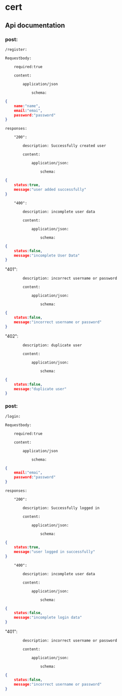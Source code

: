 # cert
## Api documentation

### post:

    /register:

    Requestbody:
    
        required:true
    
        content:
    
            application/json
    
                schema:
```JSON
{
    name:"name",
    email:"emai",
    password:"password"
}
```
    responses:

        "200":
    
            description: Successfully created user
    
            content:
    
                application/json:
    
                    schema:
```JSON                    
{
    status:true,
    message:"user added successfully"
}
```
        "400":
    
            description: incomplete user data
    
            content:
    
                application/json:
    
                    schema:
```JSON                    
{
    status:false,
    message:"incomplete User Data"
}
```          
"401":
    
            description: incorrect username or password
    
            content:
    
                application/json:
    
                    schema:
```JSON                    
{
    status:false,
    message:"incorrect username or password"
}
```
"402":
    
            description: duplicate user
    
            content:
    
                application/json:
    
                    schema:
```JSON                    
{
    status:false,
    message:"duplicate user"
}
```

### post:

    /login:

    Requestbody:
    
        required:true
    
        content:
    
            application/json
    
                schema:
```JSON
{
    email:"emai",
    password:"password"
}
```
    responses:

        "200":
    
            description: Successfully logged in
    
            content:
    
                application/json:
    
                    schema:
```JSON                    
{
    status:true,
    message:"user logged in successfully"
}
```
        "400":
    
            description: incomplete user data
    
            content:
    
                application/json:
    
                    schema:
```JSON                    
{
    status:false,
    message:"incomplete login data"
}
```          
"401":
    
            description: incorrect username or password
    
            content:
    
                application/json:
    
                    schema:
```JSON                    
{
    status:false,
    message:"incorrect username or password"
}
```